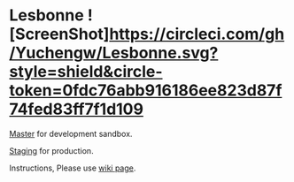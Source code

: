 # Lesbonne ![ScreenShot]https://circleci.com/gh/Yuchengw/Lesbonne.svg?style=shield&circle-token=0fdc76abb916186ee823d87f74fed83ff7f1d109

[Master](https://github.com/Yuchengw/Lesbonne) for development sandbox.

[Staging](https://github.com/Yuchengw/Lesbonne/tree/staging) for production.

Instructions, Please use [wiki page](https://github.com/Yuchengw/Lesbonne/wiki).
